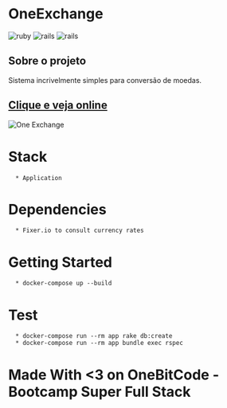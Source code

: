 **OneExchange**
===================

![ruby](https://img.shields.io/badge/Ruby-2.4.2-red.svg)
![rails](https://img.shields.io/badge/Rails-5.1.0-red.svg)
![rails](https://img.shields.io/docker/automated/jrottenberg/ffmpeg.svg)

## Sobre o projeto

Sistema incrivelmente simples para conversão de moedas.

## [Clique e veja online](https://one-exchange.herokuapp.com/)

![One Exchange](https://raw.githubusercontent.com/cheesepaulo/OneExchange/master/app/assets/images/screenshot.png)

# Stack
```
  * Application
```

# Dependencies
```
  * Fixer.io to consult currency rates
```

# Getting Started
```
  * docker-compose up --build
```

# Test
```
  * docker-compose run --rm app rake db:create
  * docker-compose run --rm app bundle exec rspec
```

# Made With <3 on OneBitCode - Bootcamp Super Full Stack
